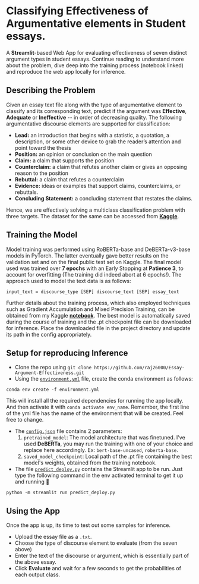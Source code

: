 # Classifying Effectiveness of Argumentative elements in Student essays.
A **Streamlit**-based Web App for evaluating effectiveness of seven distinct argument types in student essays. Continue reading to understand more about the problem, dive deep into the training process (notebook linked) and reproduce the web app locally for inference.

## Describing the Problem
Given an essay text file along with the type of argumentative element to classify and its corresponding text, predict if the argument was **Effective**, **Adequate** or **Ineffective** -- in order of decreasing quality. The following argumentative discourse elements are supported for classification:
- **Lead:**  an introduction that begins with a statistic, a quotation, a description, or some other device to grab the reader’s attention and point toward the thesis
- **Position:** an opinion or conclusion on the main question
- **Claim:** a claim that supports the position
- **Counterclaim:** a claim that refutes another claim or gives an opposing reason to the position
- **Rebuttal:** a claim that refutes a counterclaim
- **Evidence:** ideas or examples that support claims, counterclaims, or rebuttals.
- **Concluding Statement:** a concluding statement that restates the claims.

Hence, we are effectively solving a multiclass classification problem with three targets. The dataset for the same can be accessed from [**Kaggle**](https://www.kaggle.com/competitions/feedback-prize-effectiveness). 

## Training the Model
Model training was performed using RoBERTa-base and DeBERTa-v3-base models in PyTorch. The latter eventually gave better results on the validation set and on the final public test set on Kaggle. The final model used was trained over **7 epochs** with an Early Stopping at **Patience 3**, to account for overfitting (The training did indeed abort at 6 epochs!). The approach used to model the text data is as follows: 
```
input_text = discourse_type [SEP] discourse_text [SEP] essay_text 
```
Further details about the training process, which also employed techniques such as Gradient Accumulation and Mixed Precision Training, can be obtained from my Kaggle 
[**notebook**](https://www.kaggle.com/code/raj26000/pytorch-feedback-deberta-base-training). The best model is automatically saved during the course of training and the .pt checkpoint file can be downloaded for inference. Place the downloaded file in the project directory and update its path in the config appropriately.

## Setup for reproducing Inference
- Clone the repo using `git clone https://github.com/raj26000/Essay-Argument-Effectiveness.git`
- Using the [`environment.yml`](environment.yml) file, create the conda environment as follows:
```
conda env create -f environment.yml
```
This will install all the required dependencies for running the app locally.
And then activate it with `conda activate env_name`. Remember, the first line of the yml file has the name of the environment that will be created. Feel free to change.
- The [`config.json`](config.json) file contains 2 parameters:
	1. `pretrained_model`: The model architecture that was finetuned. I've used **DeBERTa**, you may run the training with one of your choice and replace here accordingly. Ex: 	`bert-base-uncased`, `roberta-base`.
	2. `saved_model_checkpoint`: Local path of the .pt file containing the best model's weights, obtained from the training notebook. 
- The file [`predict_deploy.py`](predict_deploy.py) contains the Streamlit app to be run. Just type the following command in the env activated terminal to get it up and running :rocket:
```
python -m streamlit run predict_deploy.py
```

## Using the App
Once the app is up, its time to test out some samples for inference. 
- Upload the essay file as a `.txt`.
- Choose the type of discourse element to evaluate (from the seven above)
- Enter the text of the discourse or argument, which is essentially part of the above essay.
- Click **Evaluate** and wait for a few seconds to get the probabilities of each output class. 

